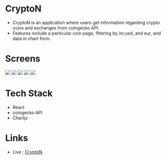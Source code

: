 # CryptoN

- CryptoN is an application where users get information regarding crypto coins and exchanges
  from coingecko API.
- Features include a particular coin page, filtering by inr,usd, and eur, and data in chart form.

# Screens

![](https://res.cloudinary.com/dgqnvrab1/image/upload/v1676370969/screens/Screenshot_34_jeukaw.png)
![](https://res.cloudinary.com/dgqnvrab1/image/upload/v1676370969/screens/Screenshot_35_p9yzge.png)
![](https://res.cloudinary.com/dgqnvrab1/image/upload/v1676370969/screens/Screenshot_36_a9abz5.png)
![](https://res.cloudinary.com/dgqnvrab1/image/upload/v1676370969/screens/Screenshot_38_utxwxn.png)
![](https://res.cloudinary.com/dgqnvrab1/image/upload/v1676370969/screens/Screenshot_39_puqtqk.png)

# Tech Stack

- React
- coingecko API
- Chartjs

# Links

- Live : [CryptoN](https://app-crypton.netlify.app/)
